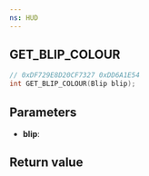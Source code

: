 ```yaml
---
ns: HUD
---
```

## GET_BLIP_COLOUR

```c
// 0xDF729E8D20CF7327 0xDD6A1E54
int GET_BLIP_COLOUR(Blip blip);
```


## Parameters
* **blip**: 

## Return value
